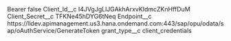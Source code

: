 <?xml version="1.0" encoding="UTF-8"?>
<CustomMetadata xmlns="http://soap.sforce.com/2006/04/metadata" xmlns:xsi="http://www.w3.org/2001/XMLSchema-instance" xmlns:xsd="http://www.w3.org/2001/XMLSchema">
    <label>Bearer</label>
    <protected>false</protected>
    <values>
        <field>Client_Id__c</field>
        <value xsi:type="xsd:string">I4JVgJgLlJGAkhArxvKIdmcZKnHffDuM</value>
    </values>
    <values>
        <field>Client_Secret__c</field>
        <value xsi:type="xsd:string">TFKNe45hDYG6tNeq</value>
    </values>
    <values>
        <field>Endpoint__c</field>
        <value xsi:type="xsd:string">https://lldev.apimanagement.us3.hana.ondemand.com:443/sap/opu/odata/sap/oAuthService/GenerateToken</value>
    </values>
    <values>
        <field>grant_type__c</field>
        <value xsi:type="xsd:string">client_credentials</value>
    </values>
</CustomMetadata>
